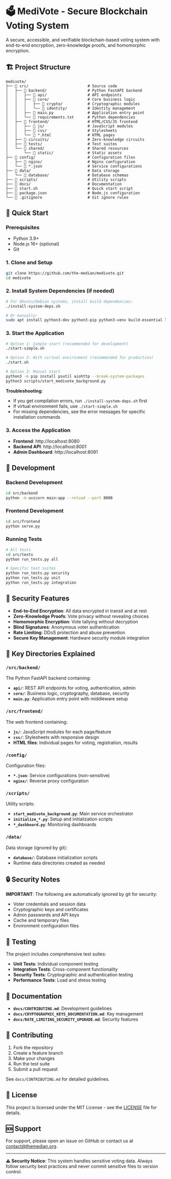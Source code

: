 # 🗳️ MediVote - Secure Blockchain Voting System

A secure, accessible, and verifiable blockchain-based voting system with end-to-end encryption, zero-knowledge proofs, and homomorphic encryption.

## 🏗️ Project Structure

```
medivote/
├── 📁 src/                          # Source code
│   ├── 📁 backend/                  # Python FastAPI backend
│   │   ├── 📁 api/                  # API endpoints
│   │   ├── 📁 core/                 # Core business logic
│   │   │   ├── 📁 crypto/           # Cryptographic modules
│   │   │   └── 📁 identity/         # Identity management
│   │   ├── 📄 main.py               # Application entry point
│   │   └── 📄 requirements.txt      # Python dependencies
│   ├── 📁 frontend/                 # HTML/CSS/JS frontend
│   │   ├── 📁 js/                   # JavaScript modules
│   │   ├── 📁 css/                  # Stylesheets
│   │   └── 📄 *.html                # HTML pages
│   ├── 📁 circuits/                 # Zero-knowledge circuits
│   ├── 📁 tests/                    # Test suites
│   └── 📁 shared/                   # Shared resources
│       └── 📁 static/               # Static assets
├── 📁 config/                       # Configuration files
│   ├── 📁 nginx/                    # Nginx configuration
│   └── 📄 *.json                    # Service configurations
├── 📁 data/                         # Data storage
│   └── 📁 database/                 # Database schemas
├── 📁 scripts/                      # Utility scripts
├── 📁 docs/                         # Documentation
├── 📄 start.sh                      # Quick start script
├── 📄 package.json                  # Node.js configuration
└── 📄 .gitignore                    # Git ignore rules
```

## 🚀 Quick Start

### Prerequisites
- Python 3.9+
- Node.js 16+ (optional)
- Git

### 1. Clone and Setup
```bash
git clone https://github.com/the-median/medivote.git
cd medivote
```

### 2. Install System Dependencies (if needed)
```bash
# For Ubuntu/Debian systems, install build dependencies:
./install-system-deps.sh

# Or manually:
sudo apt install python3-dev python3-pip python3-venv build-essential libffi-dev libssl-dev
```

### 3. Start the Application
```bash
# Option 1: Simple start (recommended for development)
./start-simple.sh

# Option 2: With virtual environment (recommended for production)
./start.sh

# Option 3: Manual start
python3 -m pip install psutil aiohttp --break-system-packages
python3 scripts/start_medivote_background.py
```

**Troubleshooting**:
- If you get compilation errors, run `./install-system-deps.sh` first
- If virtual environment fails, use `./start-simple.sh`
- For missing dependencies, see the error messages for specific installation commands

### 3. Access the Application
- **Frontend**: http://localhost:8080
- **Backend API**: http://localhost:8001
- **Admin Dashboard**: http://localhost:8091

## 🔧 Development

### Backend Development
```bash
cd src/backend
python -m uvicorn main:app --reload --port 8000
```

### Frontend Development
```bash
cd src/frontend
python serve.py
```

### Running Tests
```bash
# All tests
cd src/tests
python run_tests.py all

# Specific test suites
python run_tests.py security
python run_tests.py unit
python run_tests.py integration
```

## 🔐 Security Features

- **End-to-End Encryption**: All data encrypted in transit and at rest
- **Zero-Knowledge Proofs**: Vote privacy without revealing choices
- **Homomorphic Encryption**: Vote tallying without decryption
- **Blind Signatures**: Anonymous voter authentication
- **Rate Limiting**: DDoS protection and abuse prevention
- **Secure Key Management**: Hardware security module integration

## 📁 Key Directories Explained

### `/src/backend/`
The Python FastAPI backend containing:
- **`api/`**: REST API endpoints for voting, authentication, admin
- **`core/`**: Business logic, cryptography, database, security
- **`main.py`**: Application entry point with middleware setup

### `/src/frontend/`
The web frontend containing:
- **`js/`**: JavaScript modules for each page/feature
- **`css/`**: Stylesheets with responsive design
- **HTML files**: Individual pages for voting, registration, results

### `/config/`
Configuration files:
- **`*.json`**: Service configurations (non-sensitive)
- **`nginx/`**: Reverse proxy configuration

### `/scripts/`
Utility scripts:
- **`start_medivote_background.py`**: Main service orchestrator
- **`initialize_*.py`**: Setup and initialization scripts
- **`*_dashboard.py`**: Monitoring dashboards

### `/data/`
Data storage (ignored by git):
- **`database/`**: Database initialization scripts
- Runtime data directories created as needed

## 🔒 Security Notes

**IMPORTANT**: The following are automatically ignored by git for security:
- Voter credentials and session data
- Cryptographic keys and certificates
- Admin passwords and API keys
- Cache and temporary files
- Environment configuration files

## 🧪 Testing

The project includes comprehensive test suites:

- **Unit Tests**: Individual component testing
- **Integration Tests**: Cross-component functionality
- **Security Tests**: Cryptographic and authentication testing
- **Performance Tests**: Load and stress testing

## 📖 Documentation

- **`docs/CONTRIBUTING.md`**: Development guidelines
- **`docs/CRYPTOGRAPHIC_KEYS_DOCUMENTATION.md`**: Key management
- **`docs/RATE_LIMITING_SECURITY_UPGRADE.md`**: Security features

## 🤝 Contributing

1. Fork the repository
2. Create a feature branch
3. Make your changes
4. Run the test suite
5. Submit a pull request

See `docs/CONTRIBUTING.md` for detailed guidelines.

## 📄 License

This project is licensed under the MIT License - see the [LICENSE](LICENSE) file for details.

## 🆘 Support

For support, please open an issue on GitHub or contact us at contact@themedian.org.

---

**⚠️ Security Notice**: This system handles sensitive voting data. Always follow security best practices and never commit sensitive files to version control.